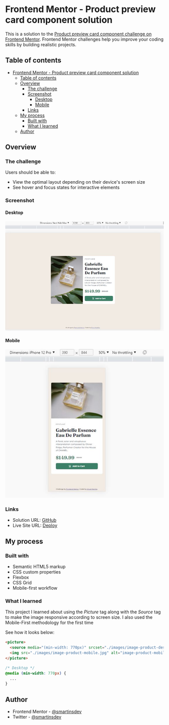 # Frontend Mentor - Product preview card component solution

This is a solution to the [Product preview card component challenge on Frontend Mentor](https://www.frontendmentor.io/challenges/product-preview-card-component-GO7UmttRfa). Frontend Mentor challenges help you improve your coding skills by building realistic projects. 

## Table of contents

- [Frontend Mentor - Product preview card component solution](#frontend-mentor---product-preview-card-component-solution)
  - [Table of contents](#table-of-contents)
  - [Overview](#overview)
    - [The challenge](#the-challenge)
    - [Screenshot](#screenshot)
      - [Desktop](#desktop)
      - [Mobile](#mobile)
    - [Links](#links)
  - [My process](#my-process)
    - [Built with](#built-with)
    - [What I learned](#what-i-learned)
  - [Author](#author)


## Overview

### The challenge

Users should be able to:

- View the optimal layout depending on their device's screen size
- See hover and focus states for interactive elements

### Screenshot

#### Desktop
![The screenshot of the card component for device desktop](./screenshots/desktop.JPG/)

#### Mobile
![The screenshot of the card component for device mobile](./screenshots/mobile.JPG/)

### Links

- Solution URL: [GitHub](https://github.com/smartinsdev/card-component-mentor)
- Live Site URL: [Deploy](https://smartinsdev.github.io/card-component-mentor/)

## My process

### Built with

- Semantic HTML5 markup
- CSS custom properties
- Flexbox
- CSS Grid
- Mobile-first workflow

### What I learned

This project I learned about using the _Picture_ tag along with the _Source_ tag to make the image responsive according to screen size. I also used the Mobile-First methodology for the first time

See how it looks below:

```html
<picture>
  <source media="(min-width: 770px)" srcset="./images/image-product-desktop.jpg">
  <img src="./images/image-product-mobile.jpg" alt="image-product-mobile">
</picture>
```
```css
/* Desktop */
@media (min-width: 770px) {
  ...
}
```

## Author

- Frontend Mentor - [@smartinsdev](https://www.frontendmentor.io/profile/smartinsdev)
- Twitter - [@smartinsdev](https://www.twitter.com/@smartinsdev)
